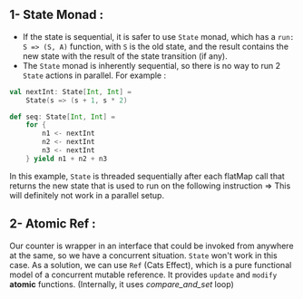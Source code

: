 1- State Monad :
- 
- If the state is sequential, it is safer to use ```State``` monad, which has a ``run: S => (S, A)`` function, with 
``S`` is the old state, and the result contains the new state with the result of the state transition (if any).
- The ``State`` monad is inherently sequential, so there is no way to run 2 ``State`` actions in parallel.
For example :
````scala
val nextInt: State[Int, Int] = 
    State(s => (s + 1, s * 2)

def seq: State[Int, Int] = 
    for {
        n1 <- nextInt
        n2 <- nextInt
        n3 <- nextInt
    } yield n1 + n2 + n3
````
In this example, ``State`` is threaded sequentially after each flatMap call that returns the new state that is used to 
run on the following instruction => This will definitely not work in a parallel setup.

2- Atomic Ref :
-
Our counter is wrapper in an interface that could be invoked from anywhere at the same, so we have a concurrent situation.
``State`` won't work in this case.
As a solution, we can use ``Ref`` (Cats Effect), which is a pure functional model of a concurrent mutable reference. It provides
``update`` and ``modify`` **atomic** functions. (Internally, it uses *compare_and_set* loop)